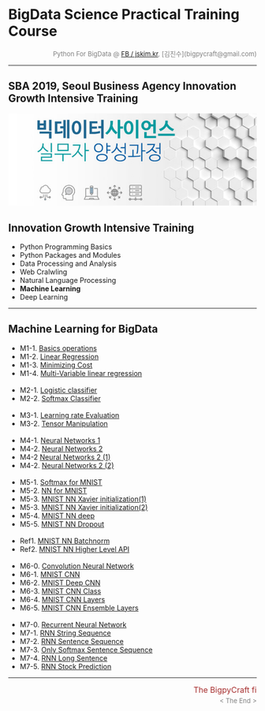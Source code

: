 
# BigData Science Practical Training Course

<div align='right'><font size=2 color='gray'>Python For BigData @ <font color='blue'><a href='https://www.facebook.com/jskim.kr'>FB / jskim.kr</a></font>, [김진수](bigpycraft@gmail.com)</font></div>
<hr>

## SBA 2019, Seoul Business Agency Innovation Growth Intensive Training

<img src="../images/img_main_front.png">

## Innovation Growth Intensive Training
- Python Programming Basics
- Python Packages and Modules
- Data Processing and Analysis
- Web Cralwling
- Natural Language Processing
- <b>Machine Learning</b>
- Deep Learning

<hr>

## Machine Learning for BigData

- M1-1. [Basics operations                         ][ML1010]
- M1-2. [Linear Regression                  	   ][ML1020]
- M1-3. [Minimizing Cost                    	   ][ML1030]
- M1-4. [Multi-Variable linear regression   	   ][ML1040]
<br/><br/>                                         		          	 
- M2-1. [Logistic classifier                	   ][ML2010]
- M2-2. [Softmax Classifier                 	   ][ML2020]
<br/><br/>                                         		          	 
- M3-1. [Learning rate Evaluation           	   ][ML3010]
- M3-2. [Tensor Manipulation                	   ][ML3020]
<br/><br/>                                         		          	 
- M4-1. [Neural Networks 1                  	   ][ML4010]
- M4-2. [Neural Networks 2                  	   ][ML4020]
- M4-2  [Neural Networks 2 (1)                 	   ][ML4021]
- M4-2. [Neural Networks 2 (2)             	       ][ML4022]
<br/><br/>                                 		          	    
- M5-1. [Softmax for MNIST                  	   ][ML5110]
- M5-2. [NN for MNIST                       	   ][ML5120]
- M5-3. [MNIST NN Xavier initialization(1)  	   ][ML5132]
- M5-3. [MNIST NN Xavier initialization(2)  	   ][ML5133]
- M5-4. [MNIST NN deep                      	   ][ML5140]
- M5-5. [MNIST NN Dropout                   	   ][ML5150]
<br/><br/>                                 		          	 
- Ref1. [MNIST NN Batchnorm                		   ][ML5160]
- Ref2. [MNIST NN Higher Level API         		   ][ML5170]
<br/><br/>                               		          	 
- M6-0. [Convolution Neural Network           	   ][ML6200]
- M6-1. [MNIST CNN                          	   ][ML6210]
- M6-2. [MNIST Deep CNN                     	   ][ML6220]
- M6-3. [MNIST CNN Class                    	   ][ML6230]
- M6-4. [MNIST CNN Layers                   	   ][ML6240]
- M6-5. [MNIST CNN Ensemble Layers          	   ][ML6250]
<br/><br/>                              		          	 
- M7-0. [Recurrent Neural Network             	   ][ML7210]
- M7-1. [RNN String Sequence                	   ][ML7210]
- M7-2. [RNN Sentence Sequence              	   ][ML7220]
- M7-3. [Only Softmax Sentence Sequence     	   ][ML7230]
- M7-4. [RNN Long Sentence                  	   ][ML7240]
- M7-5. [RNN Stock Prediction               	   ][ML7250]
													      	

[ML1010]:  https://htmlpreview.github.io/?https://github.com/bigpycraft/iitp18-multicampus/blob/master/section-E/html/BDA-ML101-Basics_operations.html                 "Go ML1010"
[ML1020]:  https://htmlpreview.github.io/?https://github.com/bigpycraft/iitp18-multicampus/blob/master/section-E/html/BDA-ML102-Linear_Regression.html                 "Go ML1020"
[ML1030]:  https://htmlpreview.github.io/?https://github.com/bigpycraft/iitp18-multicampus/blob/master/section-E/html/BDA-ML103-Minimizing_Cost.html                   "Go ML1030"
[ML1040]:  https://htmlpreview.github.io/?https://github.com/bigpycraft/iitp18-multicampus/blob/master/section-E/html/BDA-ML104-Multi-Variable_linear_regression.html  "Go ML1040"
      																																									      
[ML2010]:  https://htmlpreview.github.io/?https://github.com/bigpycraft/iitp18-multicampus/blob/master/section-E/html/BDA-ML201-Logistic_classifier_ver2.html          "Go ML2010"
[ML2020]:  https://htmlpreview.github.io/?https://github.com/bigpycraft/iitp18-multicampus/blob/master/section-E/html/BDA-ML202-Softmax_Classifier.html                "Go ML2020"
      																																									      
[ML3010]:  https://htmlpreview.github.io/?https://github.com/bigpycraft/iitp18-multicampus/blob/master/section-E/html/BDA-ML301-Learning_rate_Evaluation.html          "Go ML3010"
[ML3020]:  https://htmlpreview.github.io/?https://github.com/bigpycraft/iitp18-multicampus/blob/master/section-E/html/BDA-ML302-Tensor_Manipulation.html               "Go ML3020"
      																																									      
[ML4010]:  https://htmlpreview.github.io/?https://github.com/bigpycraft/iitp18-multicampus/blob/master/section-E/html/BDA-ML401-Neural_Networks.html                   "Go ML4010"
[ML4020]:  https://htmlpreview.github.io/?https://github.com/bigpycraft/iitp18-multicampus/blob/master/section-E/html/BDA-ML402_Neural_Networks.html                   "Go ML4020"
[ML4021]:  https://htmlpreview.github.io/?https://github.com/bigpycraft/iitp18-multicampus/blob/master/section-E/html/BDA-ML402_Neural_Networks_2-1.html               "Go ML4020"
[ML4022]:  https://htmlpreview.github.io/?https://github.com/bigpycraft/iitp18-multicampus/blob/master/section-E/html/BDA-ML402_Neural_Networks_2-2.html               "Go ML4020"
      																																									      
[ML5110]:  https://htmlpreview.github.io/?https://github.com/bigpycraft/iitp18-multicampus/blob/master/section-E/html/BDA-ML511-Softmax_for_MNIST.html                 "Go ML5110"
[ML5120]:  https://htmlpreview.github.io/?https://github.com/bigpycraft/iitp18-multicampus/blob/master/section-E/html/BDA-ML512-NN_for_MNIST.html                      "Go ML5120"
[ML5132]:  https://htmlpreview.github.io/?https://github.com/bigpycraft/iitp18-multicampus/blob/master/section-E/html/BDA-ML513-MNIST_NN_Xavier2.html                  "Go ML5130"
[ML5133]:  https://htmlpreview.github.io/?https://github.com/bigpycraft/iitp18-multicampus/blob/master/section-E/html/BDA-ML513-MNIST_NN_Xavier3.html                  "Go ML5130"
[ML5140]:  https://htmlpreview.github.io/?https://github.com/bigpycraft/iitp18-multicampus/blob/master/section-E/html/BDA-ML514-MNIST_NN_deep.html                     "Go ML5140"
[ML5150]:  https://htmlpreview.github.io/?https://github.com/bigpycraft/iitp18-multicampus/blob/master/section-E/html/BDA-ML515-MNIST_NN_Dropout.html                  "Go ML5150"
      																																									      
[ML5160]:  https://htmlpreview.github.io/?https://github.com/bigpycraft/iitp18-multicampus/blob/master/section-E/html/BDA-ML516-MNIST_NN_Batchnorm.html                "Go ML5160"
[ML5170]:  https://htmlpreview.github.io/?https://github.com/bigpycraft/iitp18-multicampus/blob/master/section-E/html/BDA-ML517-MNIST_NN_Higher_Level_API.html         "Go ML5170"
      																																									      
[ML6200]:  https://htmlpreview.github.io/?https://github.com/bigpycraft/iitp18-multicampus/blob/master/section-E/html/BDA-ML620-CNN_Basics.html                        "Go ML6200"
[ML6210]:  https://htmlpreview.github.io/?https://github.com/bigpycraft/iitp18-multicampus/blob/master/section-E/html/BDA-ML621-MNIST_CNN.html                         "Go ML6210"
[ML6220]:  https://htmlpreview.github.io/?https://github.com/bigpycraft/iitp18-multicampus/blob/master/section-E/html/BDA-ML622-MNIST_Deep_CNN.html                    "Go ML6220"
[ML6230]:  https://htmlpreview.github.io/?https://github.com/bigpycraft/iitp18-multicampus/blob/master/section-E/html/BDA-ML623-MNIST_CNN_Class.html                   "Go ML6230"
[ML6240]:  https://htmlpreview.github.io/?https://github.com/bigpycraft/iitp18-multicampus/blob/master/section-E/html/BDA-ML624-MNIST_CNN_Layers.html                  "Go ML6240"
[ML6250]:  https://htmlpreview.github.io/?https://github.com/bigpycraft/iitp18-multicampus/blob/master/section-E/html/BDA-ML625-MNIST_CNN_Ensemble_Layers.html         "Go ML6250"
      																																									      
[ML7210]:  https://htmlpreview.github.io/?https://github.com/bigpycraft/iitp18-multicampus/blob/master/section-E/html/BDA-ML721_RNN_String_Sequence.html               "Go ML7210"
[ML7210]:  https://htmlpreview.github.io/?https://github.com/bigpycraft/iitp18-multicampus/blob/master/section-E/html/BDA-ML721_RNN_String_Sequence.html               "Go ML7210"
[ML7220]:  https://htmlpreview.github.io/?https://github.com/bigpycraft/iitp18-multicampus/blob/master/section-E/html/BDA-ML722_RNN_Sentence_Sequence.html             "Go ML7220"
[ML7230]:  https://htmlpreview.github.io/?https://github.com/bigpycraft/iitp18-multicampus/blob/master/section-E/html/BDA-ML723_Only_Softmax_Sentence_Sequence.html    "Go ML7230"
[ML7240]:  https://htmlpreview.github.io/?https://github.com/bigpycraft/iitp18-multicampus/blob/master/section-E/html/BDA-ML724_RNN_Long_Sentence.html                 "Go ML7240"
[ML7250]:  https://htmlpreview.github.io/?https://github.com/bigpycraft/iitp18-multicampus/blob/master/section-E/html/BDA-ML725_RNN_Stock_Prediction.html              "Go ML7250"
      																																									       
[ML8100]:  https://htmlpreview.github.io/?https://github.com/bigpycraft/iitp18-multicampus/blob/master/section-E/html/BDA-ML810_NN_Saver.html                          "Go ML8100"

<hr>
<marquee><font size=3 color='brown'>The BigpyCraft find the information to design valuable society with Technology & Craft.</font></marquee>
<div align='right'><font size=2 color='gray'> &lt; The End &gt; </font></div>

